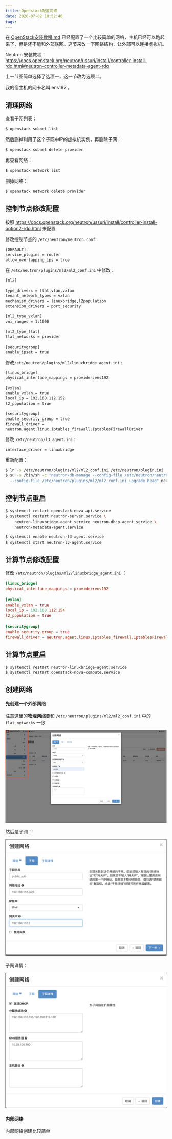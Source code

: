 ```yaml
---
title: Openstack配置网络
date: 2020-07-02 10:52:46
tags:
---
```


在  [OpenStack安装教程.md](OpenStack安装教程.md) 已经配置了一个比较简单的网络，主机已经可以跑起来了，但是还不能和外部联网。这节来改一下网络结构，让外部可以连接虚拟机。

Neutron 安装教程：https://docs.openstack.org/neutron/ussuri/install/controller-install-rdo.html#neutron-controller-metadata-agent-rdo

上一节图简单选择了选项一，这一节改为选项二。

我的宿主机的网卡名叫 ens192 。



## 清理网络

查看子网列表：

```bash
$ openstack subnet list
```

然后删掉利用了这个子网中IP的虚拟机实例，再删除子网：

```bash
$ openstack subnet delete provider
```

再查看网络：

```bash
$ openstack network list
```

删掉网络：

```bash
$ openstack network delete provider
```



## 控制节点修改配置

按照 https://docs.openstack.org/neutron/ussuri/install/controller-install-option2-rdo.html 来配置

修改控制节点的 `/etc/neutron/neutron.conf`:

```
[DEFAULT]
service_plugins = router
allow_overlapping_ips = true
```

在 `/etc/neutron/plugins/ml2/ml2_conf.ini` 中修改：

```
[ml2]

type_drivers = flat,vlan,vxlan
tenant_network_types = vxlan
mechanism_drivers = linuxbridge,l2population
extension_drivers = port_security

[ml2_type_vxlan]
vni_ranges = 1:1000

[ml2_type_flat]
flat_networks = provider

[securitygroup]
enable_ipset = true
```

修改`/etc/neutron/plugins/ml2/linuxbridge_agent.ini` :

```
[linux_bridge]
physical_interface_mappings = provider:ens192

[vxlan]
enable_vxlan = true
local_ip = 192.168.112.152
l2_population = true

[securitygroup]
enable_security_group = true
firewall_driver = neutron.agent.linux.iptables_firewall.IptablesFirewallDriver
```

修改 `/etc/neutron/l3_agent.ini` :

```
interface_driver = linuxbridge
```



重新配置：

```bash
$ ln -s /etc/neutron/plugins/ml2/ml2_conf.ini /etc/neutron/plugin.ini
$ su -s /bin/sh -c "neutron-db-manage --config-file /etc/neutron/neutron.conf \
  --config-file /etc/neutron/plugins/ml2/ml2_conf.ini upgrade head" neutron
```



## 控制节点重启

```bash
$ systemctl restart openstack-nova-api.service
$ systemctl restart neutron-server.service \
    neutron-linuxbridge-agent.service neutron-dhcp-agent.service \
    neutron-metadata-agent.service
```



```bash
$ systemctl enable neutron-l3-agent.service
$ systemctl start neutron-l3-agent.service
```



## 计算节点修改配置

修改 `/etc/neutron/plugins/ml2/linuxbridge_agent.ini` ：

```toml
[linux_bridge]
physical_interface_mappings = provider:ens192

[vxlan]
enable_vxlan = true
local_ip = 192.168.112.154
l2_population = true

[securitygroup]
enable_security_group = true
firewall_driver = neutron.agent.linux.iptables_firewall.IptablesFirewallDriver
```



## 计算节点重启

```
$ systemctl restart neutron-linuxbridge-agent.service
$ systemctl restart openstack-nova-compute.service
```



## 创建网络



#### 先创建一个外部网络

注意这里的**物理网络**要和 `/etc/neutron/plugins/ml2/ml2_conf.ini` 中的 `flat_networks` 一致

![image-20200702165113265](../../resource/image-20200702165113265.png)

然后是子网：

![image-20200702164724289](../../resource/image-20200702164724289.png)

子网详情：

![image-20200702164838093](../../resource/image-20200702164838093.png)



####  内部网络

内部网络创建比较简单